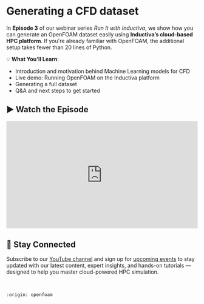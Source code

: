 # Generating a CFD dataset
In **Episode 3** of our webinar series *Run It with Inductiva*,  we show how you can generate an 
OpenFOAM dataset easily using **Inductiva’s cloud-based HPC platform**. If you're already familiar 
with OpenFOAM, the additional setup takes fewer than 20 lines of Python.

💡 **What You’ll Learn**:
- Introduction and motivation behind Machine Learning models for CFD
- Live demo: Running OpenFOAM on the Inductiva platform
- Generating a full dataset
- Q&A and next steps to get started

## ▶️ Watch the Episode
<div style="position: relative; padding-bottom: 56.25%; height: 0; overflow: hidden; max-width: 100%;">
  <iframe src="https://www.youtube.com/embed/Gh5lCkRy1Ts?si=A_IMMfU9LHB5Yw-m"
          title="YouTube video player"
          style="position: absolute; top: 0; left: 0; width: 100%; height: 100%; border: 0;"
          allow="accelerometer; autoplay; clipboard-write; encrypted-media; gyroscope; picture-in-picture; web-share"
          allowfullscreen
          referrerpolicy="strict-origin-when-cross-origin">
  </iframe>
</div>

## 📢 Stay Connected
Subscribe to our [YouTube channel](https://www.youtube.com/@inductivaresearchlabs4204) and sign up 
for [upcoming events](https://lu.ma/calendar/cal-xwViWU64Q39XkHQ) to stay updated with our 
latest content, expert insights, and hands-on tutorials — designed to help you master 
cloud-powered HPC simulation.

<br>

```{banner}
:origin: openfoam
```